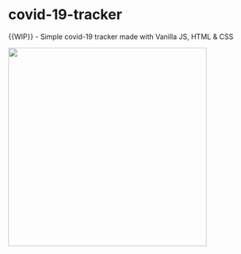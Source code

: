 # covid-19-tracker
{{WIP}} - Simple covid-19 tracker made with Vanilla JS, HTML &amp; CSS 




<img src="https://media.giphy.com/media/2UCt7zbmsLoCXybx6t/giphy.gif" width="400" height="400" />

